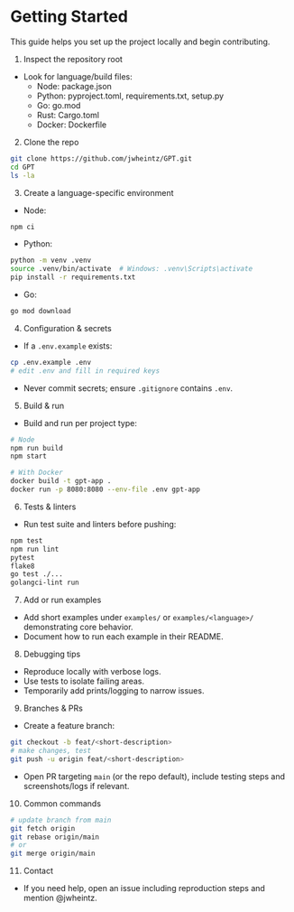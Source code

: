 # Getting Started

This guide helps you set up the project locally and begin contributing.

1) Inspect the repository root
- Look for language/build files:
  - Node: package.json
  - Python: pyproject.toml, requirements.txt, setup.py
  - Go: go.mod
  - Rust: Cargo.toml
  - Docker: Dockerfile

2) Clone the repo
```bash
git clone https://github.com/jwheintz/GPT.git
cd GPT
ls -la
```

3) Create a language-specific environment
- Node:
```bash
npm ci
```
- Python:
```bash
python -m venv .venv
source .venv/bin/activate  # Windows: .venv\Scripts\activate
pip install -r requirements.txt
```
- Go:
```bash
go mod download
```

4) Configuration & secrets
- If a `.env.example` exists:
```bash
cp .env.example .env
# edit .env and fill in required keys
```
- Never commit secrets; ensure `.gitignore` contains `.env`.

5) Build & run
- Build and run per project type:
```bash
# Node
npm run build
npm start

# With Docker
docker build -t gpt-app .
docker run -p 8080:8080 --env-file .env gpt-app
```

6) Tests & linters
- Run test suite and linters before pushing:
```bash
npm test
npm run lint
pytest
flake8
go test ./...
golangci-lint run
```

7) Add or run examples
- Add short examples under `examples/` or `examples/<language>/` demonstrating core behavior.
- Document how to run each example in their README.

8) Debugging tips
- Reproduce locally with verbose logs.
- Use tests to isolate failing areas.
- Temporarily add prints/logging to narrow issues.

9) Branches & PRs
- Create a feature branch:
```bash
git checkout -b feat/<short-description>
# make changes, test
git push -u origin feat/<short-description>
```
- Open PR targeting `main` (or the repo default), include testing steps and screenshots/logs if relevant.

10) Common commands
```bash
# update branch from main
git fetch origin
git rebase origin/main
# or
git merge origin/main
```

11) Contact
- If you need help, open an issue including reproduction steps and mention @jwheintz.